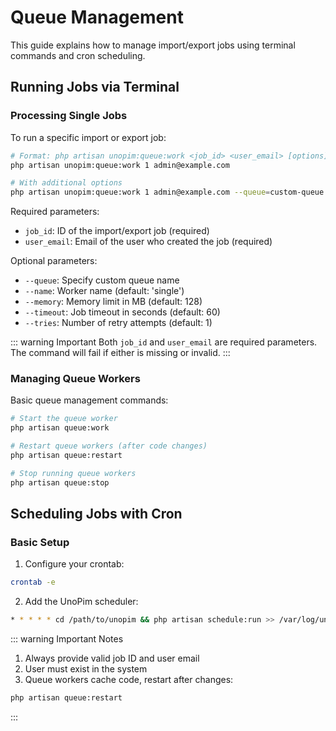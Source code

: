 # Queue Management


This guide explains how to manage import/export jobs using terminal commands and cron scheduling.

## Running Jobs via Terminal

### Processing Single Jobs
To run a specific import or export job:

```bash
# Format: php artisan unopim:queue:work <job_id> <user_email> [options]
php artisan unopim:queue:work 1 admin@example.com

# With additional options
php artisan unopim:queue:work 1 admin@example.com --queue=custom-queue --timeout=120 --tries=3
```

Required parameters:
- `job_id`: ID of the import/export job (required)
- `user_email`: Email of the user who created the job (required)

Optional parameters:
- `--queue`: Specify custom queue name
- `--name`: Worker name (default: 'single')
- `--memory`: Memory limit in MB (default: 128)
- `--timeout`: Job timeout in seconds (default: 60)
- `--tries`: Number of retry attempts (default: 1)

::: warning Important
Both `job_id` and `user_email` are required parameters. The command will fail if either is missing or invalid.
:::

### Managing Queue Workers
Basic queue management commands:

```bash
# Start the queue worker
php artisan queue:work

# Restart queue workers (after code changes)
php artisan queue:restart

# Stop running queue workers
php artisan queue:stop
```

## Scheduling Jobs with Cron

### Basic Setup
1. Configure your crontab:
```bash
crontab -e
```

2. Add the UnoPim scheduler:
```bash
* * * * * cd /path/to/unopim && php artisan schedule:run >> /var/log/unopim/scheduler.log 2>&1
```


::: warning Important Notes
1. Always provide valid job ID and user email
2. User must exist in the system
3. Queue workers cache code, restart after changes:
```bash
php artisan queue:restart
```
:::